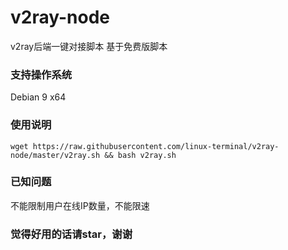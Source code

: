 # v2ray-node
v2ray后端一键对接脚本 基于免费版脚本

### 支持操作系统
Debian 9 x64

### 使用说明
```shell
wget https://raw.githubusercontent.com/linux-terminal/v2ray-node/master/v2ray.sh && bash v2ray.sh
```

### 已知问题
不能限制用户在线IP数量，不能限速

### 觉得好用的话请star，谢谢
